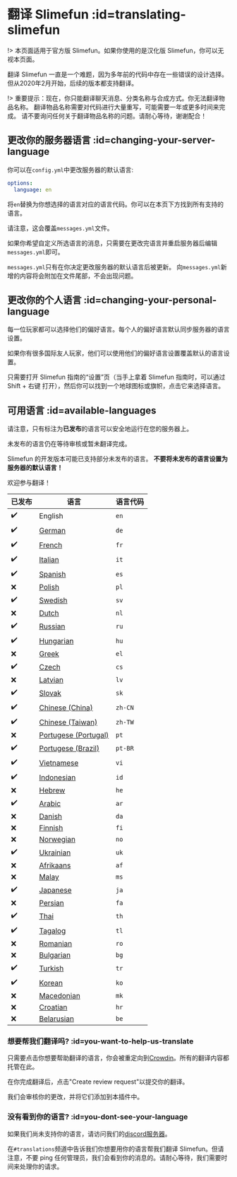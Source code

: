 # 翻译 Slimefun :id=translating-slimefun

!> 本页面适用于官方版 Slimefun。如果你使用的是汉化版 Slimefun，你可以无视本页面。

翻译 Slimefun 一直是一个难题，因为多年前的代码中存在一些错误的设计选择。  
但从2020年2月开始，后续的版本都支持翻译。

!> 重要提示：现在，你只能翻译聊天消息、分类名称与合成方式。你无法翻译物品名称。
翻译物品名称需要对代码进行大量重写，可能需要一年或更多时间来完成。
请不要询问任何关于翻译物品名称的问题。请耐心等待，谢谢配合！

## 更改你的服务器语言 :id=changing-your-server-language

你可以在`config.yml`中更改服务器的默认语言:

```yaml
options:
  language: en
```

将`en`替换为你想选择的语言对应的语言代码。你可以在本页下方找到所有支持的语言。

请注意，这会覆盖`messages.yml`文件。

如果你希望自定义所选语言的消息，只需要在更改完语言并重启服务器后编辑`messages.yml`即可。

`messages.yml`只有在你决定更改服务器的默认语言后被更新。
向`messages.yml`新增的内容将会附加在文件尾部，不会出现问题。

## 更改你的个人语言 :id=changing-your-personal-language

每一位玩家都可以选择他们的偏好语言。每个人的偏好语言默认同步服务器的语言设置。

如果你有很多国际友人玩家，他们可以使用他们的偏好语言设置覆盖默认的语言设置。

只需要打开 Slimefun 指南的“设置”页（当手上拿着 Slimefun 指南时，可以通过Shift + 右键 打开），然后你可以找到一个地球图标或旗帜，点击它来选择语言。

## 可用语言 :id=available-languages

请注意，只有标注为**已发布**的语言可以安全地运行在您的服务器上。

未发布的语言仍在等待审核或暂未翻译完成。

Slimefun 的开发版本可能已支持部分未发布的语言。
**不要将未发布的语言设置为服务器的默认语言！**

欢迎参与翻译！

| 已发布 | 语言 | 语言代码 |
| --- | ---------- | --- |
| :heavy_check_mark: | English | `en` |
| :heavy_check_mark: | [German](https://crowdin.com/project/slimefun/de) | `de` |
| :heavy_check_mark: | [French](https://crowdin.com/project/slimefun/fr) | `fr` |
| :heavy_check_mark: | [Italian](https://crowdin.com/project/slimefun/it) | `it` |
| :heavy_check_mark: | [Spanish](https://crowdin.com/project/slimefun/es) | `es` |
| :x: | [Polish](https://crowdin.com/project/slimefun/pl) | `pl` |
| :heavy_check_mark: | [Swedish](https://crowdin.com/project/slimefun/sv) | `sv` |
| :x: | [Dutch](https://crowdin.com/project/slimefun/nl) | `nl` |
| :heavy_check_mark: | [Russian](https://crowdin.com/project/slimefun/ru) | `ru` |
| :heavy_check_mark: | [Hungarian](https://crowdin.com/project/slimefun/hu) | `hu` |
| :x: | [Greek](https://crowdin.com/project/slimefun/el) | `el` |
| :heavy_check_mark: | [Czech](https://crowdin.com/project/slimefun/cs) | `cs` |
| :x: | [Latvian](https://crowdin.com/project/slimefun/lv) | `lv` |
| :heavy_check_mark: | [Slovak](https://crowdin.com/project/slimefun/sk) | `sk` |
| :heavy_check_mark: | [Chinese (China)](https://crowdin.com/project/slimefun/zh-CN) | `zh-CN` |
| :heavy_check_mark: | [Chinese (Taiwan)](https://crowdin.com/project/slimefun/zh-TW) | `zh-TW` |
| :x: | [Portugese (Portugal)](https://crowdin.com/project/slimefun/pt) | `pt` |
| :heavy_check_mark: | [Portugese (Brazil)](https://crowdin.com/project/slimefun/pt-BR) | `pt-BR` |
| :heavy_check_mark: | [Vietnamese](https://crowdin.com/project/slimefun/vi) | `vi` |
| :heavy_check_mark: | [Indonesian](https://crowdin.com/project/slimefun/id) | `id` |
| :x: | [Hebrew](https://crowdin.com/project/slimefun/he) | `he` |
| :heavy_check_mark: | [Arabic](https://crowdin.com/project/slimefun/ar) | `ar` |
| :x: | [Danish](https://crowdin.com/project/slimefun/da) | `da` |
| :x: | [Finnish](https://crowdin.com/project/slimefun/fi) | `fi` |
| :x: | [Norwegian](https://crowdin.com/project/slimefun/no) | `no` |
| :heavy_check_mark: | [Ukrainian](https://crowdin.com/project/slimefun/uk) | `uk` |
| :x: | [Afrikaans](https://crowdin.com/project/slimefun/af) | `af` |
| :x: | [Malay](https://crowdin.com/project/slimefun/ms) | `ms` |
| :heavy_check_mark: | [Japanese](https://crowdin.com/project/slimefun/ja) | `ja` |
| :x: | [Persian](https://crowdin.com/project/slimefun/fa) | `fa` |
| :heavy_check_mark: | [Thai](https://crowdin.com/project/slimefun/th) | `th` |
| :heavy_check_mark: | [Tagalog](https://crowdin.com/project/slimefun/tl) | `tl` |
| :x: | [Romanian](https://crowdin.com/project/slimefun/ro) | `ro` |
| :x: | [Bulgarian](https://crowdin.com/project/slimefun/bg) | `bg` |
| :heavy_check_mark: | [Turkish](https://crowdin.com/project/slimefun/tr) | `tr` |
| :heavy_check_mark: | [Korean](https://crowdin.com/project/slimefun/ko) | `ko` |
| :x: | [Macedonian](https://crowdin.com/project/slimefun/mk) | `mk` |
| :x: | [Croatian](https://crowdin.com/project/slimefun/hr) | `hr` |
| :x: | [Belarusian](https://crowdin.com/project/slimefun/be) | `be` |

### 想要帮我们翻译吗? :id=you-want-to-help-us-translate

只需要点击你想要帮助翻译的语言，你会被重定向到[Crowdin](https://crowdin.com/project/slimefun/)。所有的翻译内容都托管在此。

在你完成翻译后，点击"Create review request"以提交你的翻译。

我们会审核你的更改，并将它们添加到本插件中。

### 没有看到你的语言? :id=you-dont-see-your-language

如果我们尚未支持你的语言，请访问我们的[discord服务器](https://discord.gg/slimefun)。

在`#translations`频道中告诉我们你想要用你的语言帮我们翻译 Slimefun。但请注意，不要 ping 任何管理员，我们会看到你的消息的。请耐心等待，我们需要时间来处理你的请求。
